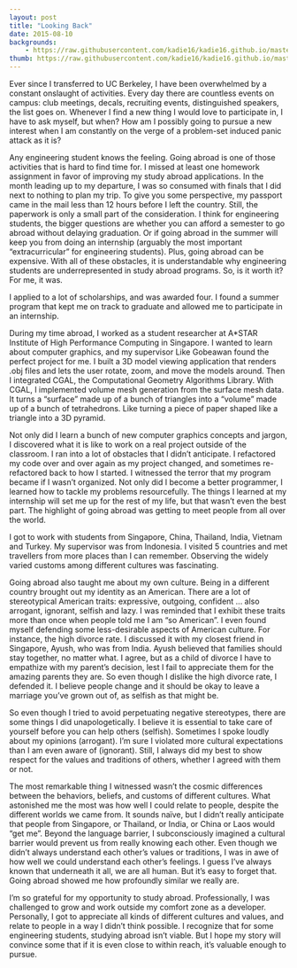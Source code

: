 ```yaml
---
layout: post
title: "Looking Back" 
date: 2015-08-10
backgrounds:
    - https://raw.githubusercontent.com/kadie16/kadie16.github.io/master/assets/images/backgrounds/asiaMap.jpg
thumb: https://raw.githubusercontent.com/kadie16/kadie16.github.io/master/assets/images/backgrounds/asiaMap.jpg
---
```


Ever since I transferred to UC Berkeley, I have been overwhelmed by a constant onslaught of activities. Every day there are countless events on campus: club meetings, decals, recruiting events, distinguished speakers, the list goes on. Whenever I find a new thing I would love to participate in, I have to ask myself, but when? How am I possibly going to pursue a new interest when I am constantly on the verge of a problem-set induced panic attack as it is?

Any engineering student knows the feeling. Going abroad is one of those activities that is hard to find time for. I missed at least one homework assignment in favor of improving my study abroad applications. In the month leading up to my departure, I was so consumed with finals that I did next to nothing to plan my trip. To give you some perspective, my passport came in the mail less than 12 hours before I left the country.
Still, the paperwork is only a small part of the consideration. I think for engineering students, the bigger questions are whether you can afford a semester to go abroad without delaying graduation. Or if going abroad in the summer will keep you from doing an internship (arguably the most important “extracurricular” for engineering students). Plus, going abroad can be expensive. With all of these obstacles, it is understandable why engineering students are underrepresented in study abroad programs.
So, is it worth it? For me, it was.

I applied to a lot of scholarships, and was awarded four. I found a summer program that kept me on track to graduate and allowed me to participate in an internship. 

During my time abroad, I worked as a student researcher at A*STAR Institute of High Performance Computing in Singapore. I wanted to learn about computer graphics, and my supervisor Like Gobeawan found the perfect project for me. I built a 3D model viewing application that renders .obj files and lets the user rotate, zoom, and move the models around. Then I integrated CGAL, the Computational Geometry Algorithms Library. With CGAL, I implemented volume mesh generation from the surface mesh data. It turns a “surface” made up of a bunch of triangles into a “volume” made up of a bunch of tetrahedrons. Like turning a piece of paper shaped like a triangle into a 3D pyramid.

Not only did I learn a bunch of new computer graphics concepts and jargon, I discovered what it is like to work on a real project outside of the classroom. I ran into a lot of obstacles that I didn’t anticipate. I refactored my code over and over again as my project changed, and sometimes re-refactored back to how I started. I witnessed the terror that my program became if I wasn’t organized. Not only did I become a better programmer, I learned how to tackle my problems resourcefully.
The things I learned at my internship will set me up for the rest of my life, but that wasn’t even the best part. The highlight of going abroad was getting to meet people from all over the world.

I got to work with students from Singapore, China, Thailand, India, Vietnam and Turkey. My supervisor was from Indonesia. I visited 5 countries and met travellers from more places than I can remember. Observing the widely varied customs among different cultures was fascinating.

Going abroad also taught me about my own culture. Being in a different country brought out my identity as an American. There are a lot of stereotypical American traits: expressive, outgoing, confident ... also arrogant, ignorant, selfish and lazy. I was reminded that I exhibit these traits more than once when people told me I am “so American”.
I even found myself defending some less-desirable aspects of American culture. For instance, the high divorce rate. I discussed it with my closest friend in Singapore, Ayush, who was from India. Ayush believed that families should stay together, no matter what. I agree, but as a child of divorce I have to empathize with my parent’s decision, lest I fail to appreciate them for the amazing parents they are. So even though I dislike the high divorce rate, I defended it. I believe people change and it should be okay to leave a marriage you’ve grown out of, as selfish as that might be.

So even though I tried to avoid perpetuating negative stereotypes, there are some things I did unapologetically. I believe it is essential to take care of yourself before you can help others (selfish). Sometimes I spoke loudly about my opinions (arrogant). I’m sure I violated more cultural expectations than I am even aware of (ignorant). Still, I always did my best to show respect for the values and traditions of others, whether I agreed with them or not.

The most remarkable thing I witnessed wasn’t the cosmic differences between the behaviors, beliefs, and customs of different cultures. What astonished me the most was how well I could relate to people, despite the different worlds we came from. It sounds naïve, but I didn’t really anticipate that people from Singapore, or Thailand, or India, or China or Laos would “get me”. Beyond the language barrier, I subconsciously imagined a cultural barrier would prevent us from really knowing each other. Even though we didn’t always understand each other’s values or traditions, I was in awe of how well we could understand each other’s feelings. I guess I’ve always known that underneath it all, we are all human. But it’s easy to forget that. Going abroad showed me how profoundly similar we really are.

I’m so grateful for my opportunity to study abroad. Professionally, I was challenged to grow and work outside my comfort zone as a developer. Personally, I got to appreciate all kinds of different cultures and values, and relate to people in a way I didn’t think possible. I recognize that for some engineering students, studying abroad isn’t viable. But I hope my story will convince some that if it is even close to within reach, it’s valuable enough to pursue.
